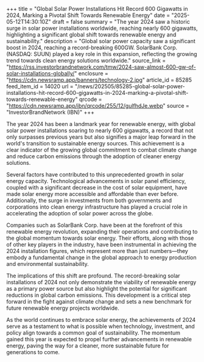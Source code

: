 +++
title = "Global Solar Power Installations Hit Record 600 Gigawatts in 2024, Marking a Pivotal Shift Towards Renewable Energy"
date = "2025-05-12T14:30:10Z"
draft = false
summary = "The year 2024 saw a historic surge in solar power installations worldwide, reaching nearly 600 gigawatts, highlighting a significant global shift towards renewable energy and sustainability."
description = "Global solar power capacity saw a significant boost in 2024, reaching a record-breaking 600GW. SolarBank Corp. (NASDAQ: SUUN) played a key role in this expansion, reflecting the growing trend towards clean energy solutions worldwide."
source_link = "https://rss.investorbrandnetwork.com/tmw/2024-saw-almost-600-gw-of-solar-installations-globally/"
enclosure = "https://cdn.newsramp.app/banners/technology-2.jpg"
article_id = 85285
feed_item_id = 14020
url = "/news/202505/85285-global-solar-power-installations-hit-record-600-gigawatts-in-2024-marking-a-pivotal-shift-towards-renewable-energy"
qrcode = "https://cdn.newsramp.app/ibn/qrcode/255/12/gulfhdJe.webp"
source = "InvestorBrandNetwork (IBN)"
+++

<p>The year 2024 has been a landmark year for renewable energy, with global solar power installations soaring to nearly 600 gigawatts, a record that not only surpasses previous years but also signifies a major leap forward in the world's transition to sustainable energy sources. This achievement is a clear indicator of the growing global commitment to combat climate change and reduce carbon emissions through the adoption of cleaner energy solutions.</p><p>Several factors have contributed to this unprecedented growth in solar energy capacity. Technological advancements in solar panel efficiency, coupled with a significant decrease in the cost of solar equipment, have made solar energy more accessible and affordable than ever before. Additionally, the surge in investments from both governments and corporations into clean energy infrastructure has played a crucial role in accelerating the adoption of solar power across the globe.</p><p>Companies such as SolarBank Corp. have been at the forefront of this renewable energy revolution, expanding their operations and contributing to the global momentum towards solar energy. Their efforts, along with those of other key players in the industry, have been instrumental in achieving the 2024 installation figures, which represent more than just numbers—they embody a fundamental change in the global approach to energy production and environmental sustainability.</p><p>The implications of this shift are profound. The record-breaking solar installations of 2024 not only demonstrate the viability of renewable energy as a primary power source but also highlight the potential for significant reductions in global carbon emissions. This development is a critical step forward in the fight against climate change and sets a new benchmark for future renewable energy projects worldwide.</p><p>As the world continues to embrace solar energy, the achievements of 2024 serve as a testament to what is possible when technology, investment, and policy align towards a common goal of sustainability. The momentum gained this year is expected to propel further advancements in renewable energy, paving the way for a cleaner, more sustainable future for generations to come.</p>